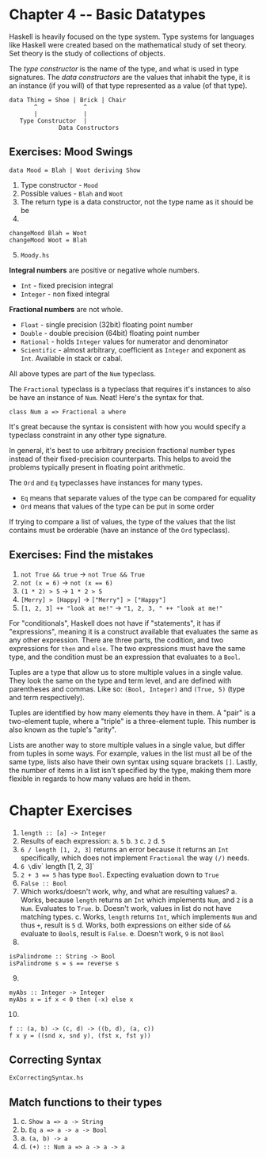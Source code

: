 # Chapter 4 -- Basic Datatypes

Haskell is heavily focused on the type system. Type systems for languages like
Haskell were created based on the mathematical study of set theory. Set theory
is the study of collections of objects.

The *type constructor* is the name of the type, and what is used in type
signatures. The *data constructors* are the values that inhabit the type, it is
an instance (if you will) of that type represented as a value (of that type).

```
data Thing = Shoe | Brick | Chair
       ^             ^
       |             |
   Type Constructor  |
              Data Constructors
```

## Exercises: Mood Swings

```
data Mood = Blah | Woot deriving Show
```

1. Type constructor - `Mood`
2. Possible values - `Blah` and `Woot`
3. The return type is a data constructor, not the type name as it should be be
4.
  ```
  changeMood Blah = Woot
  changeMood Woot = Blah
  ```
5. `Moody.hs`

**Integral numbers** are positive or negative whole numbers.
* `Int` - fixed precision integral
* `Integer` - non fixed integral

**Fractional numbers** are not whole.
* `Float` - single precision (32bit) floating point number
* `Double` - double precision (64bit) floating point number
* `Rational` - holds `Integer` values for numerator and denominator
* `Scientific` - almost arbitrary, coefficient as `Integer` and exponent as
  `Int`. Available in stack or cabal.
  
All above types are part of the `Num` typeclass.

The `Fractional` typeclass is a typeclass that requires it's instances to also
be have an instance of `Num`. Neat! Here's the syntax for that.

```
class Num a => Fractional a where
```

It's great because the syntax is consistent with how you would specify a
typeclass constraint in any other type signature.

In general, it's best to use arbitrary precision fractional number types instead
of their fixed-precision counterparts. This helps to avoid the problems
typically present in floating point arithmetic.

The `Ord` and `Eq` typeclasses have instances for many types.

* `Eq` means that separate values of the type can be compared for equality
* `Ord` means that values of the type can be put in some order

If trying to compare a list of values, the type of the values that the list
contains must be orderable (have an instance of the `Ord` typeclass).

## Exercises: Find the mistakes

1. `not True && true` -> `not True && True`
2. `not (x = 6)` -> `not (x == 6)`
3. `(1 * 2) > 5` -> `1 * 2 > 5`
4. `[Merry] > [Happy]` -> `["Merry"] > ["Happy"]`
5. `[1, 2, 3] ++ "look at me!"` -> `"1, 2, 3, " ++ "look at me!"`

For "conditionals", Haskell does not have if "statements", it has if
"expressions", meaning it is a construct available that evaluates the same as
any other expression. There are three parts, the codition, and two expressions
for `then` and `else`. The two expressions must have the same type, and the
condition must be an expression that evaluates to a `Bool`.

Tuples are a type that allow us to store multiple values in a single value. They
look the same on the type and term level, and are defined with parentheses and
commas. Like so: `(Bool, Integer)` and `(True, 5)` (type and term respectively).

Tuples are identified by how many elements they have in them. A "pair" is a
two-element tuple, where a "triple" is a three-element tuple. This number is
also known as the tuple's "arity".

Lists are another way to store multiple values in a single value, but differ
from tuples in some ways. For example, values in the list must all be of the
same type, lists also have their own syntax using square brackets `[]`. Lastly,
the number of items in a list isn't specified by the type, making them more
flexible in regards to how many values are held in them.

# Chapter Exercises

1. `length :: [a] -> Integer`
2. Results of each expression:
  a. `5`
  b. `3`
  c. `2`
  d. `5`
3. `6 / length [1, 2, 3]` returns an error because it returns an `Int`
   specifically, which does not implement `Fractional` the way `(/)` needs.
4. `6 \`div\` length [1, 2, 3]`
5. `2 + 3 == 5` has type `Bool`. Expecting evaluation down to `True`
6. `False :: Bool`
7. Which works/doesn't work, why, and what are resulting values?
  a. Works, because `length` returns an `Int` which implements `Num`, and `2` is a `Num`.
     Evaluates to `True`.
  b. Doesn't work, values in list do not have matching types.
  c. Works, `length` returns `Int`, which implements `Num` and thus `+`, result is `5`
  d. Works, both expressions on either side of `&&` evaluate to `Bool`s, result is `False`.
  e. Doesn't work, `9` is not `Bool`
8. 
  ```
  isPalindrome :: String -> Bool
  isPalindrome s = s == reverse s
  ```
9.
  ```
  myAbs :: Integer -> Integer
  myAbs x = if x < 0 then (-x) else x
  ```
10.
  ```
  f :: (a, b) -> (c, d) -> ((b, d), (a, c))
  f x y = ((snd x, snd y), (fst x, fst y))
  ```

## Correcting Syntax

`ExCorrectingSyntax.hs`

## Match functions to their types

1. c. `Show a => a -> String`
2. b. `Eq a => a -> a -> Bool`
3. a. `(a, b) -> a`
4. d. `(+) :: Num a => a -> a -> a`
